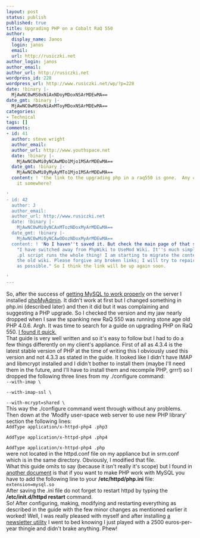 ```yaml
---
layout: post
status: publish
published: true
title: Upgrading PHP on a Cobalt RaQ 550
author:
  display_name: Janos
  login: janos
  email: 
  url: http://rusiczki.net
author_login: janos
author_email: 
author_url: http://rusiczki.net
wordpress_id: 228
wordpress_url: http://www.rusiczki.net/wp/?p=228
date: !binary |-
  MjAwNC0wMS0xNiAxNDoyMDoxNSArMDEwMA==
date_gmt: !binary |-
  MjAwNC0wMS0xNiAxMToyMDoxNSArMDEwMA==
categories:
- Technical
tags: []
comments:
- id: 41
  author: steve wright
  author_email: 
  author_url: http://www.youthspace.net
  date: !binary |-
    MjAwNC0wMi0yNCAwMDo1Mjo1MSArMDEwMA==
  date_gmt: !binary |-
    MjAwNC0wMi0yMyAyMTo1Mjo1MSArMDEwMA==
  content: ! 'the link to the upgrading php in a raq550 is gone.  Any chance you saved
    it somewhere?

'
- id: 42
  author: J
  author_email: 
  author_url: http://www.rusiczki.net
  date: !binary |-
    MjAwNC0wMi0yNCAxMTozNDoxMyArMDEwMA==
  date_gmt: !binary |-
    MjAwNC0wMi0yNCAwODozNDoxMyArMDEwMA==
  content: ! 'No I haven''t saved it. But check the main page of that site. It says:
    "I have switched away from PhpWiki to UseMod Wiki. It''s much simpler - a single
    .pl script runs the whole thing! I am starting to migrate the content across from
    the old wiki. Please forgive any broken links; I will try to repair them as soon
    as possible." So I think the link will be up again soon.

'
---
```

<p>So, after the success of <a href="http://www.rusiczki.net/blog/archives/2004/01/16/starting_mysql_at_boot_time_on_a_cobalt_raq_550" title="Starting MySQL at boot time on a Cobalt RaQ 550">getting MySQL to work properly</a> on the server I installed <a href="http://www.phpmyadmin.net" title="THE PHP based MySQL admin tool of choice">phpMyAdmin</a>. It didn't work at first but I changed something in php.ini (described later) and then it did but it was complaining and suggesting a PHP upgrade. So I checked the version and my jaw nearly dropped when I saw the spanking new RaQ 550 was running stone age old PHP 4.0.6. Argh. It was time to search for a guide on upgrading PHP on RaQ 550. <a href="http://www.cobaltfaqs.com/wiki/index.php/Upgrade%20PHP%20on%20RaQ%20550" title="PhpWiki - Upgrade PHP on RaQ 550">I found it quick.</a><br />
That guide is very well written and so it's easy to follow but I had to do a few things differently on my client's appliance. First of all as 4.3.4 is the latest stable version of PHP at the time of writing this I obviously used this version and not 4.3.3 as stated in the guide. It looked like I didn't have IMAP and libmcrypt installed and I didn't bother to install them (maybe I'll need them in the future, and I'll have to install them and recompile PHP, grrr!) so I dropped the following three lines from my ./configure command:<br />
<code>--with-imap \<br />
--with-imap-ssl \<br />
--with-mcrypt=shared \</code><br />
This way the ./configure command went through without any problems. Then down at the 'Modify user-space web server to use new PHP library' section the following lines:<br />
<code>AddType application/x-httpd-php4 .php3<br />
AddType application/x-httpd-php4 .php4<br />
AddType application/x-httpd-php4 .php</code><br />
were not located in the httpd.conf file on my appliance but in srm.conf which is in the same directory. Obviously, I modified that file.<br />
What this guide omits to say (because it isn't really it's scope) but I found in <a href="http://sunsolve.sun.com/pub-cgi/retrieve.pl?doc=finfodoc%2F8412&zone_32=raq%20550%20mysql" title=" Enabling support for MySQL in PHP on RaQ 550">another document</a> is that if you want to make PHP work with MySQL you have to add the following line to your <b>/etc/httpd/php.ini</b> file:<br />
<code>extension=mysql.so</code><br />
After saving the .ini file do not forget to restart httpd by typing the <b>/etc/init.d/httpd restart</b> command.<br />
So! After configuring, making, modifying and restarting everything as described in the guide with the few minor changes as mentioned earlier it worked! Well, I was really pleased with myself and after installing <a href="http://mojo.skazat.com/" title="Dada Mail">a newsletter utility</a> I went to bed knowing I just played with a 2500 euros-per-year thingie and didn't brake anything. Phew!</p>
